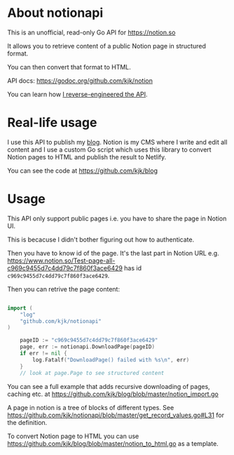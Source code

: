 # About notionapi

This is an unofficial, read-only Go API for https://notion.so

It allows you to retrieve content of a public Notion page in structured format.

You can then convert that format to HTML.

API docs: https://godoc.org/github.com/kjk/notion

You can learn how [I reverse-engineered the API](https://blog.kowalczyk.info/article/88aee8f43620471aa9dbcad28368174c/how-i-reverse-engineered-notion-api.html).

# Real-life usage

I use this API to publish my [blog](https://blog.kowalczyk.info/). Notion is my CMS where I write and edit all content and I use a custom Go script which uses this library to convert Notion pages to HTML and publish the result to Netlify.

You can see the code at https://github.com/kjk/blog

# Usage

This API only support public pages i.e. you have to share the page in Notion UI.

This is becacuse I didn't bother figuring out how to authenticate.

Then you have to know id of the page. It's the last part in Notion URL e.g. https://www.notion.so/Test-page-all-c969c9455d7c4dd79c7f860f3ace6429 has id `c969c9455d7c4dd79c7f860f3ace6429`.

Then you can retrive the page content:
```go

import (
    "log"
    "github.com/kjk/notionapi"
)

    pageID := "c969c9455d7c4dd79c7f860f3ace6429"
    page, err := notionapi.DownloadPage(pageID)
    if err != nil {
        log.Fatalf("DownloadPage() failed with %s\n", err)
    }
    // look at page.Page to see structured content
```

You can see a full example that adds recursive downloading of pages, caching etc. at https://github.com/kjk/blog/blob/master/notion_import.go

A page in notion is a tree of blocks of different types. See https://github.com/kjk/notionapi/blob/master/get_record_values.go#L31 for the definition.

To convert Notion page to HTML you can use https://github.com/kjk/blog/blob/master/notion_to_html.go as a template.
